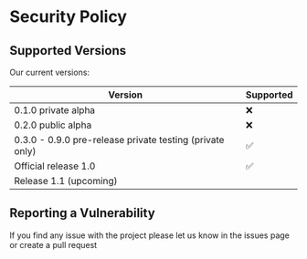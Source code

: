 # Security Policy

## Supported Versions

Our current versions: 

| Version | Supported          |
| ------- | ------------------ |
| 0.1.0 private alpha | :x:|   
| 0.2.0 public alpha   | :x:                |
| 0.3.0 - 0.9.0 pre-release private testing (private only) |:white_check_mark: |
| Official release 1.0  | :white_check_mark:              |
| Release 1.1  (upcoming)                  |
## Reporting a Vulnerability

If you find any issue with the project please let us know in the issues page or create a pull request
